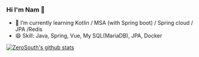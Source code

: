 ### Hi I'm Nam 👋

- 🌱 I’m currently learning Kotlin / MSA (with Spring boot) / Spring cloud / JPA /Redis
- 😄 Skill: Java, Spring, Vue, My SQL(MariaDB), JPA, Docker

[![ZeroSouth's github stats](https://github-readme-stats.vercel.app/api?username=muckyang&show_icons=true&theme=radical)](https://github.com/muckyang/muckyang)
